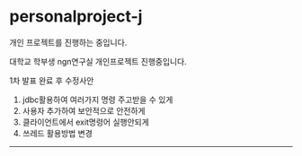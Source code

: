 
# personalproject-j
개인 프로젝트를 진행하는 중입니다. 


대학교 학부생 ngn연구실 개인프로젝트 진행중입니다.

1차 발표 완료 후 수정사안

1. jdbc활용하여 여러가지 명령 주고받을 수 있게
2. 사용자 추가하여 보안적으로 안전하게
3. 클라이언트에서 exit명령어 실행안되게
4. 쓰레드 활용방법 변경

---

